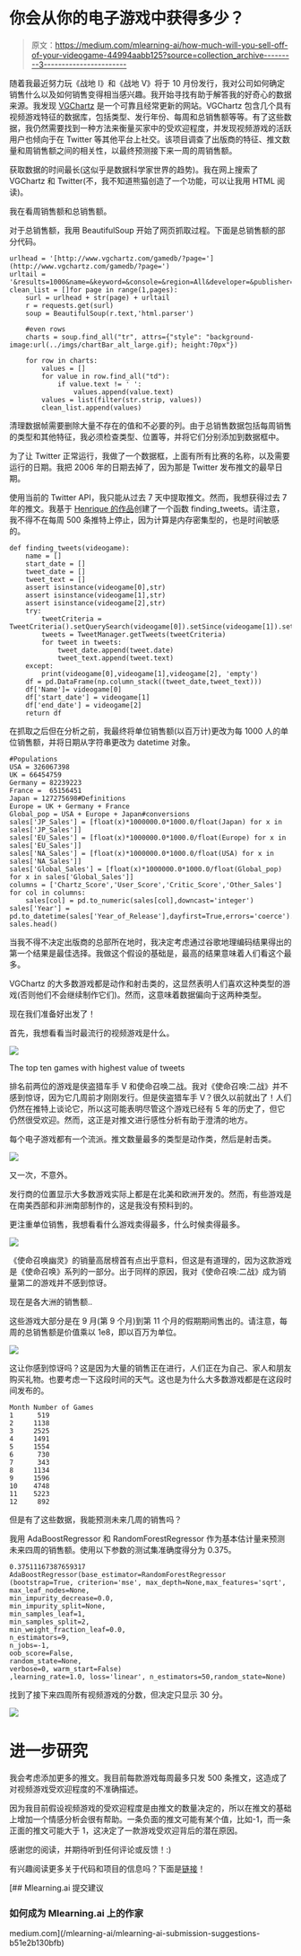 # 你会从你的电子游戏中获得多少？

> 原文：<https://medium.com/mlearning-ai/how-much-will-you-sell-off-of-your-videogame-44994aabb125?source=collection_archive---------3----------------------->

随着我最近努力玩《战地 I》和《战地 V》将于 10 月份发行，我对公司如何确定销售什么以及如何销售变得相当感兴趣。我开始寻找有助于解答我的好奇心的数据来源。我发现 [VGChartz](https://www.vgchartz.com/) 是一个可靠且经常更新的网站。VGChartz 包含几个具有视频游戏特征的数据库，包括类型、发行年份、每周和总销售额等等。有了这些数据，我仍然需要找到一种方法来衡量买家中的受欢迎程度，并发现视频游戏的活跃用户也倾向于在 Twitter 等其他平台上社交。该项目调查了出版商的特征、推文数量和周销售额之间的相关性，以最终预测接下来一周的周销售额。

获取数据的时间最长(这似乎是数据科学家世界的趋势)。我在网上搜索了 VGChartz 和 Twitter(不，我不知道熊猫创造了一个功能，可以让我用 HTML 阅读)。

我在看周销售额和总销售额。

对于总销售额，我用 BeautifulSoup 开始了网页抓取过程。下面是总销售额的部分代码。

```
urlhead = '[http://www.vgchartz.com/gamedb/?page='](http://www.vgchartz.com/gamedb/?page=')
urltail = '&results=1000&name=&keyword=&console=&region=All&developer=&publisher=&goty_year=&genre=&boxart=Both&ownership=Both&results=50&order=Sales&showtotalsales=0&showtotalsales=1&showpublisher=0&showpublisher=1&showvgchartzscore=0&showvgchartzscore=1&shownasales=0&shownasales=1&showdeveloper=0&showdeveloper=1&showcriticscore=0&showcriticscore=1&showpalsales=0&showpalsales=1&showreleasedate=0&showreleasedate=1&showuserscore=0&showuserscore=1&showjapansales=0&showjapansales=1&showothersales=0&showothersales=1'
clean_list = []for page in range(1,pages):
    surl = urlhead + str(page) + urltail
    r = requests.get(surl)
    soup = BeautifulSoup(r.text,'html.parser')

    #even rows
    charts = soup.find_all("tr", attrs={"style": "background-image:url(../imgs/chartBar_alt_large.gif); height:70px"})

    for row in charts:
        values = []
        for value in row.find_all("td"):
            if value.text != ' ':
                values.append(value.text)
        values = list(filter(str.strip, values))
        clean_list.append(values)
```

清理数据帧需要删除大量不存在的值和不必要的列。由于总销售数据包括每周销售的类型和其他特征，我必须检查类型、位置等，并将它们分别添加到数据框中。

为了让 Twitter 正常运行，我做了一个数据框，上面有所有比赛的名称，以及需要运行的日期。我把 2006 年的日期去掉了，因为那是 Twitter 发布推文的最早日期。

使用当前的 Twitter API，我只能从过去 7 天中提取推文。然而，我想获得过去 7 年的推文。我基于 [Henrique 的作品](https://github.com/Jefferson-Henrique/GetOldTweets-python)创建了一个函数 finding_tweets。请注意，我不得不在每周 500 条推特上停止，因为计算是内存密集型的，也是时间敏感的。

```
def finding_tweets(videogame):
    name = []
    start_date = []
    tweet_date = []
    tweet_text = []
    assert isinstance(videogame[0],str)
    assert isinstance(videogame[1],str)
    assert isinstance(videogame[2],str)
    try:
        tweetCriteria = TweetCriteria().setQuerySearch(videogame[0]).setSince(videogame[1]).setUntil(videogame[2]).setMaxTweets(500)
        tweets = TweetManager.getTweets(tweetCriteria)
        for tweet in tweets:
            tweet_date.append(tweet.date)
            tweet_text.append(tweet.text)
    except:
        print(videogame[0],videogame[1],videogame[2], 'empty')
    df = pd.DataFrame(np.column_stack((tweet_date,tweet_text)))
    df['Name']= videogame[0] 
    df['start_date'] = videogame[1]
    df['end_date'] = videogame[2]
    return df
```

在抓取之后但在分析之前，我最终将单位销售额(以百万计)更改为每 1000 人的单位销售额，并将日期从字符串更改为 datetime 对象。

```
#Populations
USA = 326067398
UK = 66454759
Germany = 82239223
France =  65156451
Japan = 127275698#Definitions
Europe = UK + Germany + France
Global_pop = USA + Europe + Japan#conversions
sales['JP_Sales'] = [float(x)*1000000.0*1000.0/float(Japan) for x in sales['JP_Sales']]
sales['EU_Sales'] = [float(x)*1000000.0*1000.0/float(Europe) for x in sales['EU_Sales']]
sales['NA_Sales'] = [float(x)*1000000.0*1000.0/float(USA) for x in sales['NA_Sales']]
sales['Global_Sales'] = [float(x)*1000000.0*1000.0/float(Global_pop) for x in sales['Global_Sales']]
columns = ['Chartz_Score','User_Score','Critic_Score','Other_Sales']
for col in columns:
    sales[col] = pd.to_numeric(sales[col],downcast='integer')
sales['Year'] = pd.to_datetime(sales['Year_of_Release'],dayfirst=True,errors='coerce').dt.year
sales.head()
```

当我不得不决定出版商的总部所在地时，我决定考虑通过谷歌地理编码结果得出的第一个结果是最佳选择。我做这个假设的基础是，最高的结果意味着人们看这个最多。

VGChartz 的大多数游戏都是动作和射击类的，这显然表明人们喜欢这种类型的游戏(否则他们不会继续制作它们)。然而，这意味着数据偏向于这两种类型。

现在我们准备好出发了！

首先，我想看看当时最流行的视频游戏是什么。

![](img/bf11c8a2f3db259158d36e3a2943d82b.png)

The top ten games with highest value of tweets

排名前两位的游戏是侠盗猎车手 V 和使命召唤二战。我对《使命召唤:二战》并不感到惊讶，因为它几周前才刚刚发行。但是侠盗猎车手 V？很久以前就出了！人们仍然在推特上谈论它，所以这可能表明尽管这个游戏已经有 5 年的历史了，但它仍然很受欢迎。然而，这正是对推文进行感性分析有助于澄清的地方。

每个电子游戏都有一个流派。推文数量最多的类型是动作类，然后是射击类。

![](img/e2ace94a82115bf55341602a8e0dd45d.png)

又一次，不意外。

发行商的位置显示大多数游戏实际上都是在北美和欧洲开发的。然而，有些游戏是在南美西部和非洲南部制作的，这是我没有预料到的。

更注重单位销售，我想看看什么游戏卖得最多，什么时候卖得最多。

![](img/2b565804d3625e422b3909f27926895c.png)

《使命召唤幽灵》的销量高居榜首有点出乎意料，但这是有道理的，因为这款游戏是《使命召唤》系列的一部分。出于同样的原因，我对《使命召唤:二战》成为销量第二的游戏并不感到惊讶。

现在是各大洲的销售额..

这些游戏大部分是在 9 月(第 9 个月)到第 11 个月的假期期间售出的。请注意，每周的总销售额是价值乘以 1e8，即以百万为单位。

![](img/e6b6ea0fce4da99cbcc17086fbff7c7d.png)

这让你感到惊讶吗？这是因为大量的销售正在进行，人们正在为自己、家人和朋友购买礼物。也要考虑一下这段时间的天气。这也是为什么大多数游戏都是在这段时间发布的。

```
Month Number of Games
1      519
2     1138
3     2525
4     1491
5     1554
6      730
7      343
8     1134
9     1596
10    4748
11    5223
12     892
```

但是有了这些数据，我能预测未来几周的销售吗？

我用 AdaBoostRegressor 和 RandomForestRegressor 作为基本估计量来预测未来四周的销售额。使用以下参数的测试集准确度得分为 0.375。

```
0.37511167387659317 AdaBoostRegressor(base_estimator=RandomForestRegressor
(bootstrap=True, criterion='mse', max_depth=None,max_features='sqrt', 
max_leaf_nodes=None,
min_impurity_decrease=0.0, 
min_impurity_split=None, 
min_samples_leaf=1, 
min_samples_split=2, 
min_weight_fraction_leaf=0.0, 
n_estimators=9, 
n_jobs=-1,
oob_score=False, 
random_state=None, 
verbose=0, warm_start=False)
,learning_rate=1.0, loss='linear', n_estimators=50,random_state=None)
```

找到了接下来四周所有视频游戏的分数，但决定只显示 30 分。

![](img/28e3c7272c4a468e60cd16342cf02729.png)

# 进一步研究

我会考虑添加更多的推文。我目前每款游戏每周最多只发 500 条推文，这造成了对视频游戏受欢迎程度的不准确描述。

因为我目前假设视频游戏的受欢迎程度是由推文的数量决定的，所以在推文的基础上增加一个情感分析会很有帮助。一条负面的推文可能有某个值，比如-1，而一条正面的推文可能大于 1，这决定了一款游戏受欢迎背后的潜在原因。

感谢您的阅读，并期待听到任何评论或反馈！:)

有兴趣阅读更多关于代码和项目的信息吗？下面是[链接](https://github.com/sdf94/videogame_sales/blob/master/videogame_sales.ipynb)！

[](/mlearning-ai/mlearning-ai-submission-suggestions-b51e2b130bfb) [## Mlearning.ai 提交建议

### 如何成为 Mlearning.ai 上的作家

medium.com](/mlearning-ai/mlearning-ai-submission-suggestions-b51e2b130bfb)